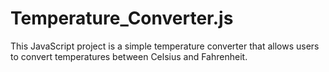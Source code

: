 # Temperature_Converter.js
This JavaScript project is a simple temperature converter that allows users to convert temperatures between Celsius and Fahrenheit.
